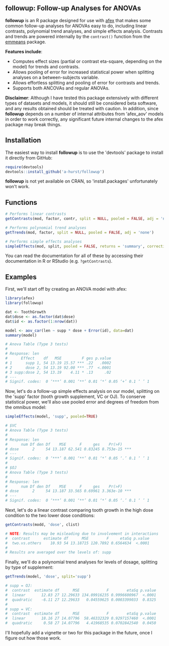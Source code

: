 followup: Follow-up Analyses for ANOVAs
---

**followup** is an R package designed for use with [afex](https://github.com/singmann/afex) that makes some common follow-up analyses for ANOVAs easy to do, including linear contrasts, polynomial trend analyses, and simple effects analysis. Contrasts and trends are powered internally by the `contrast()` function from the [emmeans](https://github.com/rvlenth/emmeans) package.

**Features include**:

- Computes effect sizes (partial or contrast eta-square, depending on the model) for trends and contrasts.
- Allows pooling of error for increased statistical power when splitting analyses on a between-subjects variable.
- Allows effortless splitting and pooling of error for contrasts and trends.
- Supports both ANCOVAs and regular ANOVAs.

**Disclaimer**: Although I have tested this package extensively with different types of datasets and models, it should still be considered beta software, and any results obtained should be treated with caution. In addition, since **followup** depends on a number of internal attributes from 'afex_aov' models in order to work correctly, any significant future internal changes to the afex package may break things.


## Installation

The easiest way to install **followup** is to use the 'devtools' package to install it directly from GitHub:

```r
require(devtools)
devtools::install_github('a-hurst/followup')
```
**followup** is not yet available on CRAN, so 'install.packages' unfortunately won't work.


## Functions

```r
# Performs linear contrasts 
getContrasts(mod, factor, contr, split = NULL, pooled = FALSE, adj = 'none')

# Performs polynomial trend analyses
getTrends(mod, factor, split = NULL, pooled = FALSE, adj = 'none')

# Performs simple effects analyses
simpleEffects(mod, split, pooled = FALSE, returns = 'summary', correction = 'GG')
```

You can read the documentation for all of these by accessing their documentation in R or RStudio (e.g. `?getContrasts`).


## Examples

First, we'll start off by creating an ANOVA model with afex:

```r
library(afex)
library(followup)

dat <- ToothGrowth
dat$dose <- as.factor(dat$dose)
dat$id <- as.factor(1:nrow(dat))

model <- aov_car(len ~ supp * dose + Error(id), data=dat)
summary(model)

# Anova Table (Type 3 tests)
# 
# Response: len
#      Effect    df   MSE         F ges p.value
# 1      supp 1, 54 13.19 15.57 *** .22   .0002
# 2      dose 2, 54 13.19 92.00 *** .77  <.0001
# 3 supp:dose 2, 54 13.19    4.11 * .13     .02
# ---
# Signif. codes:  0 ‘***’ 0.001 ‘**’ 0.01 ‘*’ 0.05 ‘+’ 0.1 ‘ ’ 1
```

Now, let's do a follow-up simple effects analysis on our model, splitting on the 'supp' factor (tooth growth supplement, VC or OJ). To conserve statistical power, we'll also use pooled error and degrees of freedom from the omnibus model:

```r
simpleEffects(model, 'supp', pooled=TRUE)

# $VC
# Anova Table (Type 3 tests)
# 
# Response: len
#      num Df den Df    MSE      F     ges    Pr(>F)
# dose      2     54 13.187 62.541 0.83245 8.753e-15 ***
# ---
# Signif. codes:  0 ‘***’ 0.001 ‘**’ 0.01 ‘*’ 0.05 ‘.’ 0.1 ‘ ’ 1
# 
# $OJ
# Anova Table (Type 3 tests)
# 
# Response: len
#      num Df den Df    MSE      F     ges    Pr(>F)
# dose      2     54 13.187 33.565 0.69961 3.363e-10 ***
# ---
# Signif. codes:  0 ‘***’ 0.001 ‘**’ 0.01 ‘*’ 0.05 ‘.’ 0.1 ‘ ’ 1
```

Next, let's do a linear contrast comparing tooth growth in the high dose condition to the two lower dose conditions:

```r
getContrasts(modd, 'dose', clist)

# NOTE: Results may be misleading due to involvement in interactions
#  contrast      estimate df      MSE        F     etaSq p.value
#  two.vs.others    10.93 54 13.18715 120.7892 0.6564634  <.0001
#
# Results are averaged over the levels of: supp
```

Finally, we'll do a polynomial trend analyses for levels of dosage, splitting by type of supplement:

```r
getTrends(model, 'dose', split='supp')

# supp = OJ:
#  contrast  estimate df      MSE            F        etaSq p.value
#  linear       12.83 27 12.29633 134.09916235 0.9996600967  <.0001
#  quadratic    -6.11 27 12.29633   0.04559625 0.0003399033  0.8325
# 
# supp = VC:
#  contrast  estimate df      MSE            F        etaSq p.value
#  linear       18.16 27 14.07796  58.46332329 0.9297157460  <.0001
#  quadratic     0.58 27 14.07796   4.41968535 0.0702842540  0.0450

```

I'll hopefully add a vignette or two for this package in the future, once I figure out how those work.